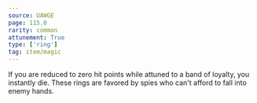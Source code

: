 ```yaml
---
source: UAWGE
page: 115.0
rarity: common
attunement: True
type: ['ring']
tag: item/magic
---
```


If you are reduced to zero hit points while attuned to a band of loyalty, you instantly die. These rings are favored by spies who can't afford to fall into enemy hands.


